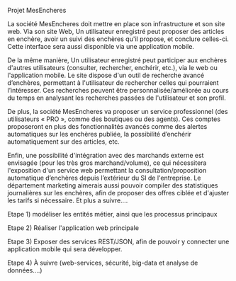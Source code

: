 Projet MesEncheres


La société MesEncheres doit mettre en place son infrastructure et son site web.
Via son site Web, Un utilisateur enregistré peut proposer des articles en enchère, avoir un suivi des
enchères qu'il propose, et conclure celles-ci. Cette interface sera aussi disponible via une application
mobile.


De la même manière, Un utilisateur enregistré peut participer aux enchères d'autres utilisateurs
(consulter, rechercher, enchérir, etc.), via le web ou l'application mobile.
Le site dispose d'un outil de recherche avancé d’enchères, permettant à l'utilisateur de rechercher
celles qui pourraient l’intéresser. Ces recherches peuvent être personnalisée/améliorée au cours du
temps en analysant les recherches passées de l'utilisateur et son profil.


De plus, la société MesEncheres va proposer un service professionnel (des utilisateurs « PRO »,
comme des boutiques ou des agents). Ces comptes proposeront en plus des fonctionnalités avancés
comme des alertes automatiques sur les enchères publiée, la possibilité d’enchérir automatiquement
sur des articles, etc.


Enfin, une possibilité d'intégration avec des marchands externe est envisagée (pour les très gros
marchand/volume), ce qui nécessitera l'exposition d'un service web permettant la
consultation/proposition automatique d’enchères depuis l’extérieur du SI de l'entreprise.
Le département marketing aimerais aussi pouvoir compiler des statistiques journalières sur les
enchères, afin de proposer des offres ciblée et d'ajuster les tarifs si nécessaire.
Et plus a suivre….

Etape 1)
modéliser les entités métier, ainsi que les processus principaux

Etape 2)
Réaliser l'application web principale

Etape 3)
Exposer des services REST/JSON, afin de pouvoir y connecter une application mobile qui sera
développer.

Etape 4)
À suivre (web-services, sécurité, big-data et analyse de données….)
